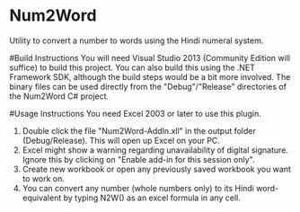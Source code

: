 # Num2Word
Utility to convert a number to words using the Hindi numeral system.

#Build Instructions
You will need Visual Studio 2013 (Community Edition will suffice) to build this project.
You can also build this using the .NET Framework SDK, although the build steps would be a bit more involved.
The binary files can be used directly from the "Debug"/"Release" directories of the Num2Word C# project.

#Usage Instructions
You need Excel 2003 or later to use this plugin.
1. Double click the file "Num2Word-AddIn.xll" in the output folder (Debug/Release). This will open up Excel on your PC.
2. Excel might show a warning regarding unavailability of digital signature. Ignore this by clicking on "Enable add-in for this session only".
3. Create new workbook or open any previously saved workbook you want to work on.
4. You can convert any number (whole numbers only) to its Hindi word-equivalent by typing N2W(<cell reference>)  as an excel formula in any cell.
